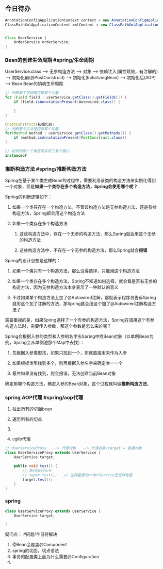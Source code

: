 ## 今日待办

``` java
AnnotationConfigApplicationContext context = new AnnotationConfigApplicationContext(AppConfig.class)
ClassPathXmlApplicationContext xmlContext = new ClassPathXmlApplicationContext("spring.xml");


Class UserService {
	OrderService orderService;
}
```


### Bean的创建生命周期 #spring/生命周期
UserService.class   --> 无参构造方法   --> 对象  --> 依赖注入(属性赋值，有注解的)  --> 初始化前(@PostConstruct)   --> 初始化(InitializingBean)  --> 初始化后(AOP)  --> Bean
Bean的销魂生命周期

``` java
// 判断某个字段是否有某个注解
for (Field field : userService.getClass().getFields()) {
	if (field.isAnnotationPresent(Autowired.class)) {
	
	}
}
```

``` java
@PostConstruct(初始化前)
// 判断某个方法是否有某个注解
for(Method method : userService.getClass().getMethods()) {
	if (method.isAnnotationPresent(PostConstruct.class))
}
```

``` java
// 如何判断一个类是否实现了某个接口
instanceof 
```



### 推断构造方法  #spring/推断构造方法
Spring在基于某个类生成Bean的过程中，需要利用该类的构造方法来实例化得到一个对象，但是**如果一个类存在多个构造方法，Spring会使用哪个呢？** **​**

Spring的判断逻辑如下：

1. 如果一个类只存在一个构造方法，不管该构造方法是无参构造方法，还是有参构造方法，Spring都会用这个构造方法
    
2. 如果一个类存在多个构造方法
    
    1. 这些构造方法中，存在一个无参的构造方法，那么Spring就会用这个无参的构造方法
        
    2. 这些构造方法中，不存在一个无参的构造方法，那么Spring就会**报错**
        

Spring的设计思想是这样的：

1. 如果一个类只有一个构造方法，那么没得选择，只能用这个构造方法
    
2. 如果一个类存在多个构造方法，Spring不知道如何选择，就会看是否有无参的构造方法，因为无参构造方法本身表示了一种默认的意义
    
3. 不过如果某个构造方法上加了@Autowired注解，那就表示程序员告诉Spring就用这个加了注解的方法，那Spring就会用这个加了@Autowired注解构造方法了
    

需要重视的是，如果Spring选择了一个有参的构造方法，Spring在调用这个有参构造方法时，需要传入参数，那这个参数是怎么来的呢？ ​

Spring会根据入参的类型和入参的名字去Spring中找Bean对象（以单例Bean为例，Spring会从单例池那个Map中去找）：

1. 先根据入参类型找，如果只找到一个，那就直接用来作为入参
    
2. 如果根据类型找到多个，则再根据入参名字来确定唯一一个
    
3. 最终如果没有找到，则会报错，无法创建当前Bean对象
	
确定用哪个构造方法，确定入参的Bean对象，这个过程就叫做**推断构造方法**。


### spring AOP代理 #spring/aop代理

1. 找出所有的切面bean
2. 遍历所有的切点
3. 

4. cglib代理  
``` java
// UserServiceProxy   --> 代理对象   --> 代理对象.target = 普通对象
class UserServiceProxy extends UserService {
	UserService target;

	public void test() {
		// 执行@Before
		// super.test();   // 这样里面的orderService还是咩有值
		target.test();
	}
}
```




### spring
``` java
class UserServiceProxy extends UserService {
	UserService target;

}
```



疑问点： #问题/今日待解决
1. @Bean会覆盖@Component 
2. spring的切面，切点语法
3. 事务的配置类上面为什么需要@Configuration
4. 
